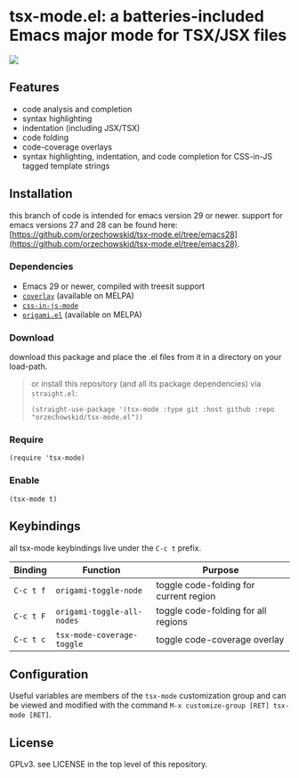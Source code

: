 
# tsx-mode.el: a batteries-included Emacs major mode for TSX/JSX files

![](https://repository-images.githubusercontent.com/461083728/2a857234-2563-48bb-9b1f-6a69266cb543)

## Features
- code analysis and completion
- syntax highlighting
- indentation (including JSX/TSX)
- code folding
- code-coverage overlays
- syntax highlighting, indentation, and code completion for CSS-in-JS tagged template strings

## Installation

this branch of code is intended for emacs version 29 or newer.  support for emacs versions 27 and 28 can be found here: [https://github.com/orzechowskid/tsx-mode.el/tree/emacs28](https://github.com/orzechowskid/tsx-mode.el/tree/emacs28).

### Dependencies

 - Emacs 29 or newer, compiled with treesit support
 - [`coverlay`](https://github.com/twada/coverlay.el) (available on MELPA)
 - [`css-in-js-mode`](https://github.com/orzechowskid/tree-sitter-css-in-js)
 - [`origami.el`](https://github.com/gregsexton/origami.el) (available on MELPA)

### Download

download this package and place the .el files from it in a directory on your load-path.

> or install this repository (and all its package dependencies) via `straight.el`:
>
> `(straight-use-package '(tsx-mode :type git :host github :repo "orzechowskid/tsx-mode.el"))`

### Require

`(require 'tsx-mode)`

### Enable

`(tsx-mode t)`

## Keybindings

all tsx-mode keybindings live under the `C-c t` prefix.

| Binding   | Function                   | Purpose                                |
| --        | --                         | --                                     |
| `C-c t f` | `origami-toggle-node`      | toggle code-folding for current region |
| `C-c t F` | `origami-toggle-all-nodes` | toggle code-folding for all regions    |
| `C-c t c` | `tsx-mode-coverage-toggle` | toggle code-coverage overlay           |

## Configuration

Useful variables are members of the `tsx-mode` customization group and can be viewed and modified with the command `M-x customize-group [RET] tsx-mode [RET]`.

## License

GPLv3.  see LICENSE in the top level of this repository.
